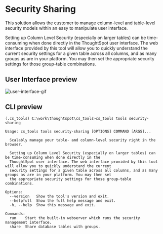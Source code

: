 # Security Sharing

This solution allows the customer to manage column-level and table-level security models
within an easy to manipulate user interface.

Setting up Column Level Security (especially on larger tables) can be time-consuming
when done directly in the ThoughtSpot user interface. The web interface provided by this
tool will allow you to quickly understand the current security settings for a given
table across all columns, and as many groups as are in your platform. You may then set
the appropriate security settings for those group-table combinations.

## User Interface preview

![user-interface-gif](./application.gif)

## CLI preview

```console
(.cs_tools) C:\work\thoughtspot\cs_tools>cs_tools tools security-sharing

Usage: cs_tools tools security-sharing [OPTIONS] COMMAND [ARGS]...

  Scalably manage your table- and column-level security right in the browser.

  Setting up Column Level Security (especially on larger tables) can be time-consuming when done directly in the
  ThoughtSpot user interface. The web interface provided by this tool will allow you to quickly understand the current
  security settings for a given table across all columns, and as many groups as are in your platform. You may then set
  the appropriate security settings for those group-table combinations.

Options:
  --version   Show the tool's version and exit.
  --helpfull  Show the full help message and exit.
  -h, --help  Show this message and exit.

Commands:
  run    Start the built-in webserver which runs the security management interface.
  share  Share database tables with groups.
```
